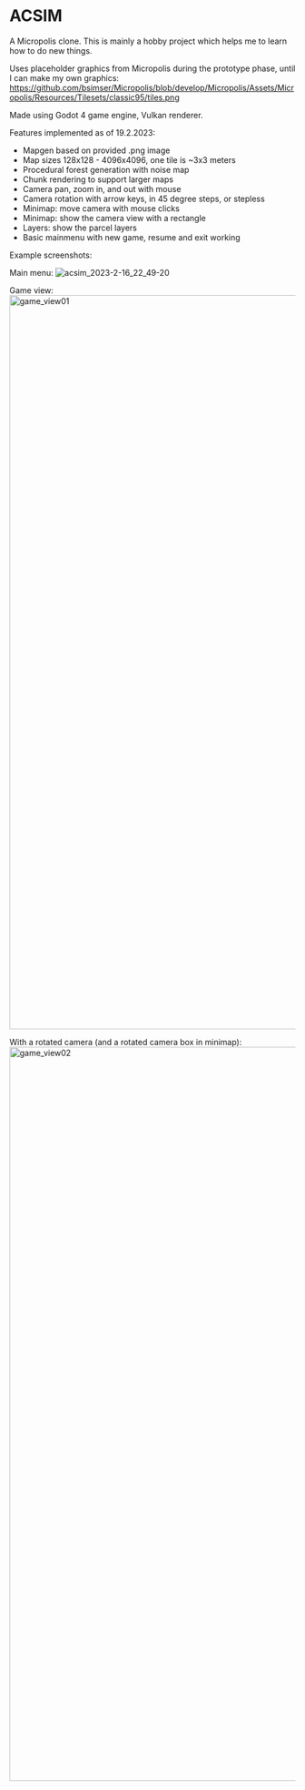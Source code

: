 # ACSIM
A Micropolis clone. This is mainly a hobby project which helps me to learn how to do new things.

Uses placeholder graphics from Micropolis during the prototype phase, until I can make my own graphics:
https://github.com/bsimser/Micropolis/blob/develop/Micropolis/Assets/Micropolis/Resources/Tilesets/classic95/tiles.png

Made using Godot 4 game engine, Vulkan renderer.

Features implemented as of 19.2.2023:
- Mapgen based on provided .png image
- Map sizes 128x128 - 4096x4096, one tile is ~3x3 meters
- Procedural forest generation with noise map
- Chunk rendering to support larger maps
- Camera pan, zoom in, and out with mouse
- Camera rotation with arrow keys, in 45 degree steps, or stepless
- Minimap: move camera with mouse clicks
- Minimap: show the camera view with a rectangle
- Layers: show the parcel layers
- Basic mainmenu with new game, resume and exit working

Example screenshots:

Main menu:
![acsim_2023-2-16_22_49-20](https://user-images.githubusercontent.com/107028220/219901492-db5a14c3-eebb-4616-935a-93be6674e58e.png)

Game view:
<img width="1290" alt="game_view01" src="https://user-images.githubusercontent.com/107028220/219068072-9dd38335-ca42-4109-820a-b3bd137ef22e.png">

With a rotated camera (and a rotated camera box in minimap):
<img width="1290" alt="game_view02" src="https://user-images.githubusercontent.com/107028220/219068082-e325cb84-ecbf-4f21-a387-3899761fc25d.png">
